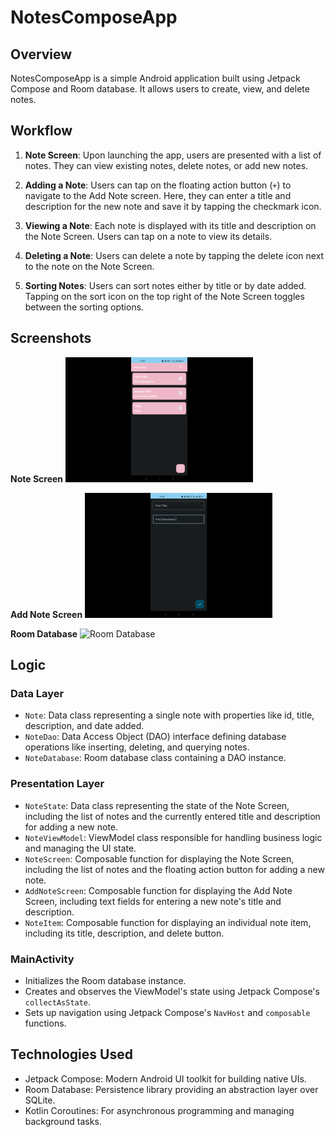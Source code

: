 # NotesComposeApp

## Overview

NotesComposeApp is a simple Android application built using Jetpack Compose and Room database. It allows users to create, view, and delete notes.

## Workflow

1. **Note Screen**: Upon launching the app, users are presented with a list of notes. They can view existing notes, delete notes, or add new notes.

2. **Adding a Note**: Users can tap on the floating action button (`+`) to navigate to the Add Note screen. Here, they can enter a title and description for the new note and save it by tapping the checkmark icon.

3. **Viewing a Note**: Each note is displayed with its title and description on the Note Screen. Users can tap on a note to view its details.

4. **Deleting a Note**: Users can delete a note by tapping the delete icon next to the note on the Note Screen.

5. **Sorting Notes**: Users can sort notes either by title or by date added. Tapping on the sort icon on the top right of the Note Screen toggles between the sorting options.

## Screenshots

<!-- Include screenshots of your app's UI here -->

**Note Screen**
![Note Screen](screenshots/note.png)

**Add Note Screen**
![Add Note Screen](screenshots/add.png)

**Room Database**
![Room Database](screenshots/database.png)

## Logic

### Data Layer

- `Note`: Data class representing a single note with properties like id, title, description, and date added.
- `NoteDao`: Data Access Object (DAO) interface defining database operations like inserting, deleting, and querying notes.
- `NoteDatabase`: Room database class containing a DAO instance.

### Presentation Layer

- `NoteState`: Data class representing the state of the Note Screen, including the list of notes and the currently entered title and description for adding a new note.
- `NoteViewModel`: ViewModel class responsible for handling business logic and managing the UI state.
- `NoteScreen`: Composable function for displaying the Note Screen, including the list of notes and the floating action button for adding a new note.
- `AddNoteScreen`: Composable function for displaying the Add Note Screen, including text fields for entering a new note's title and description.
- `NoteItem`: Composable function for displaying an individual note item, including its title, description, and delete button.

### MainActivity

- Initializes the Room database instance.
- Creates and observes the ViewModel's state using Jetpack Compose's `collectAsState`.
- Sets up navigation using Jetpack Compose's `NavHost` and `composable` functions.

## Technologies Used

- Jetpack Compose: Modern Android UI toolkit for building native UIs.
- Room Database: Persistence library providing an abstraction layer over SQLite.
- Kotlin Coroutines: For asynchronous programming and managing background tasks.

